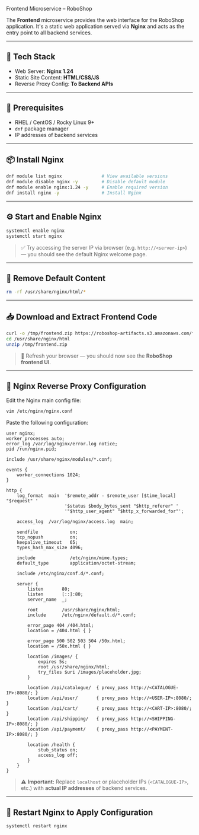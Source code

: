 
Frontend Microservice – RoboShop

The **Frontend** microservice provides the web interface for the RoboShop application. It's a static web application served via **Nginx** and acts as the entry point to all backend services.

---

## 🚀 Tech Stack

* Web Server: **Nginx 1.24**
* Static Site Content: **HTML/CSS/JS**
* Reverse Proxy Config: **To Backend APIs**

---

## 📌 Prerequisites

* RHEL / CentOS / Rocky Linux 9+
* `dnf` package manager
* IP addresses of backend services

---

## 📦 Install Nginx

```bash
dnf module list nginx               # View available versions
dnf module disable nginx -y         # Disable default module
dnf module enable nginx:1.24 -y     # Enable required version
dnf install nginx -y                # Install Nginx
```

---

## ⚙️ Start and Enable Nginx

```bash
systemctl enable nginx
systemctl start nginx
```

> ✅ Try accessing the server IP via browser (e.g. `http://<server-ip>`) — you should see the default Nginx welcome page.

---

## 🧹 Remove Default Content

```bash
rm -rf /usr/share/nginx/html/*
```

---

## 📥 Download and Extract Frontend Code

```bash
curl -o /tmp/frontend.zip https://roboshop-artifacts.s3.amazonaws.com/frontend-v3.zip
cd /usr/share/nginx/html
unzip /tmp/frontend.zip
```

> 🔁 Refresh your browser — you should now see the **RoboShop frontend UI**.

---

## 🔄 Nginx Reverse Proxy Configuration

Edit the Nginx main config file:

```bash
vim /etc/nginx/nginx.conf
```

Paste the following configuration:

```nginx
user nginx;
worker_processes auto;
error_log /var/log/nginx/error.log notice;
pid /run/nginx.pid;

include /usr/share/nginx/modules/*.conf;

events {
    worker_connections 1024;
}

http {
    log_format  main  '$remote_addr - $remote_user [$time_local] "$request" '
                      '$status $body_bytes_sent "$http_referer" '
                      '"$http_user_agent" "$http_x_forwarded_for"';

    access_log  /var/log/nginx/access.log  main;

    sendfile            on;
    tcp_nopush          on;
    keepalive_timeout   65;
    types_hash_max_size 4096;

    include             /etc/nginx/mime.types;
    default_type        application/octet-stream;

    include /etc/nginx/conf.d/*.conf;

    server {
        listen       80;
        listen       [::]:80;
        server_name  _;

        root         /usr/share/nginx/html;
        include      /etc/nginx/default.d/*.conf;

        error_page 404 /404.html;
        location = /404.html { }

        error_page 500 502 503 504 /50x.html;
        location = /50x.html { }

        location /images/ {
            expires 5s;
            root /usr/share/nginx/html;
            try_files $uri /images/placeholder.jpg;
        }

        location /api/catalogue/  { proxy_pass http://<CATALOGUE-IP>:8080/; }
        location /api/user/       { proxy_pass http://<USER-IP>:8080/; }
        location /api/cart/       { proxy_pass http://<CART-IP>:8080/; }
        location /api/shipping/   { proxy_pass http://<SHIPPING-IP>:8080/; }
        location /api/payment/    { proxy_pass http://<PAYMENT-IP>:8080/; }

        location /health {
            stub_status on;
            access_log off;
        }
    }
}
```

> ⚠️ **Important:** Replace `localhost` or placeholder IPs (`<CATALOGUE-IP>`, etc.) with **actual IP addresses** of backend services.

---

## 🔁 Restart Nginx to Apply Configuration

```bash
systemctl restart nginx
```
